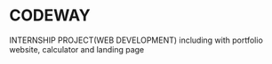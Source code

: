 # CODEWAY
INTERNSHIP PROJECT(WEB DEVELOPMENT)
including with portfolio website, calculator and landing page
